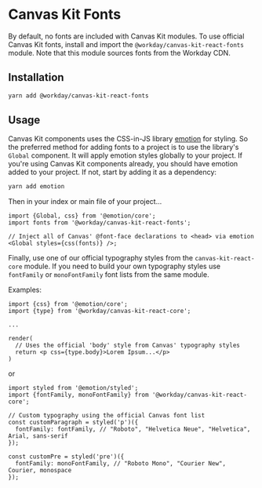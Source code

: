 # Canvas Kit Fonts

By default, no fonts are included with Canvas Kit modules. To use official Canvas Kit fonts, install
and import the `@workday/canvas-kit-react-fonts` module. Note that this module sources fonts from
the Workday CDN.

## Installation

```sh
yarn add @workday/canvas-kit-react-fonts
```

## Usage

Canvas Kit components uses the CSS-in-JS library [emotion](https://emotion.sh) for styling. So the
preferred method for adding fonts to a project is to use the library's `Global` component. It will
apply emotion styles globally to your project. If you're using Canvas Kit components already, you
should have emotion added to your project. If not, start by adding it as a dependency:

```sh
yarn add emotion
```

Then in your index or main file of your project...

```tsx
import {Global, css} from '@emotion/core';
import fonts from '@workday/canvas-kit-react-fonts';

// Inject all of Canvas' @font-face declarations to <head> via emotion
<Global styles={css(fonts)} />;
```

Finally, use one of our official typography styles from the `canvas-kit-react-core` module. If you
need to build your own typography styles use `fontFamily` or `monoFontFamily` font lists from the
same module.

Examples:

```tsx
import {css} from '@emotion/core';
import {type} from '@workday/canvas-kit-react-core';

...

render(
  // Uses the official 'body' style from Canvas' typography styles
  return <p css={type.body}>Lorem Ipsum...</p>
)
```

or

```tsx
import styled from '@emotion/styled';
import {fontFamily, monoFontFamily} from '@workday/canvas-kit-react-core';

// Custom typography using the official Canvas font list
const customParagraph = styled('p')({
  fontFamily: fontFamily, // "Roboto", "Helvetica Neue", "Helvetica", Arial, sans-serif
});

const customPre = styled('pre')({
  fontFamily: monoFontFamily, // "Roboto Mono", "Courier New", Courier, monospace
});
```
